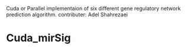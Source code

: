 Cuda or Parallel implementaion of six different gene regulatory network prediction algorithm. 
contributer: Adel Shahrezaei
# Cuda_mirSig
